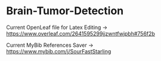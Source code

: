 # Brain-Tumor-Detection

Current OpenLeaf file for Latex Editing
-> https://www.overleaf.com/2641595299jjzwntfwjpbh#756f2b

Current MyBib References Saver
-> https://www.mybib.com/j/SourFastStarling
